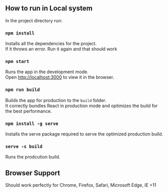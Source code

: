 
## How to run in Local system

In the project directory run:

### `npm install`

Installs all the dependencies for the project.<br/>
If it throws an error. Run it again and that should work

### `npm start`

Runs the app in the development mode.<br />
Open [http://localhost:3000](http://localhost:3000) to view it in the browser.

### `npm run build`

Builds the app for production to the `build` folder.<br />
It correctly bundles React in production mode and optimizes the build for the best performance.

### `npm install -g serve`

Installs the serve package required to serve the optimized production build.

### `serve -s build`

Runs the prodcution build.

## Browser Support

Should work perfectly for Chrome, Firefox, Safari, Microsoft Edge, IE >11

